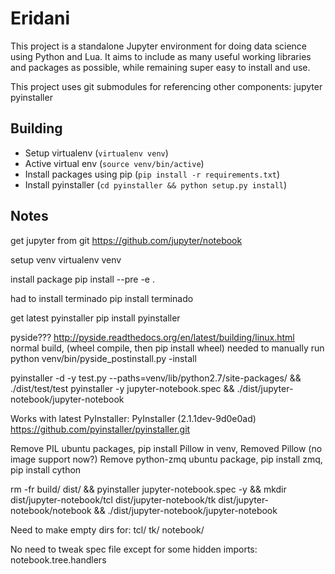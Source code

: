 # Eridani

This project is a standalone Jupyter environment for doing data science
using Python and Lua. It aims to include as many useful working libraries
and packages as possible, while remaining super easy to install and use.

This project uses git submodules for referencing other components:
    jupyter
    pyinstaller

## Building

* Setup virtualenv (`virtualenv venv`)
* Active virtual env (`source venv/bin/active`)
* Install packages using pip (`pip install -r requirements.txt`)
* Install pyinstaller (`cd pyinstaller && python setup.py install`)

## Notes

get jupyter from git
    https://github.com/jupyter/notebook

setup venv
    virtualenv venv

install package
    pip install --pre -e .

had to install terminado
    pip install terminado

get latest pyinstaller
    pip install pyinstaller

pyside???
    http://pyside.readthedocs.org/en/latest/building/linux.html
    normal build, (wheel compile, then pip install wheel)
    needed to manually run python venv/bin/pyside_postinstall.py -install

pyinstaller -d -y test.py --paths=venv/lib/python2.7/site-packages/  && ./dist/test/test 
pyinstaller -y jupyter-notebook.spec  && ./dist/jupyter-notebook/jupyter-notebook

Works with latest PyInstaller:
    PyInstaller (2.1.1dev-9d0e0ad)
    https://github.com/pyinstaller/pyinstaller.git
 
Remove PIL ubuntu packages, pip install Pillow in venv, Removed Pillow (no image support now?)
Remove python-zmq ubuntu package, pip install zmq, pip install cython

rm -fr build/ dist/ && pyinstaller jupyter-notebook.spec -y && mkdir dist/jupyter-notebook/tcl dist/jupyter-notebook/tk dist/jupyter-notebook/notebook && ./dist/jupyter-notebook/jupyter-notebook 

Need to make empty dirs for:
    tcl/
    tk/
    notebook/

No need to tweak spec file except for some hidden imports:
    notebook.tree.handlers

